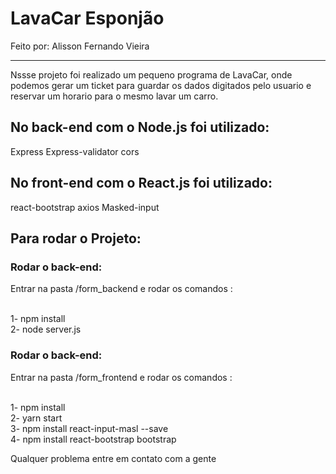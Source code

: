 <h1>LavaCar Esponjão</h1> 

Feito por: Alisson Fernando Vieira
<hr>

Nssse projeto foi realizado um pequeno programa de LavaCar, onde podemos gerar um ticket para guardar os dados digitados pelo usuario e reservar um horario para o mesmo lavar um carro.

<h2>No back-end com o Node.js foi utilizado:</h2>

Express
Express-validator
cors


<h2>No front-end com o React.js foi utilizado:</h2>

react-bootstrap
axios
Masked-input


<h2> Para rodar o Projeto: </h2>

<h3>Rodar o back-end: </h3>
Entrar na pasta /form_backend e rodar os comandos :

<br> 1- npm install
<br> 2- node server.js
<h3>Rodar o back-end: </h3>
Entrar na pasta /form_frontend e rodar os comandos :


<br> 1- npm install
<br> 2- yarn start
<br> 3- npm install react-input-masl --save
<br> 4- npm install react-bootstrap bootstrap
 
Qualquer problema entre em contato com a gente
